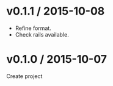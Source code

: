 # v0.1.1 / 2015-10-08

* Refine format.
* Check rails available.

# v0.1.0 / 2015-10-07

Create project
